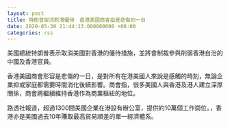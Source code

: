 ```yaml
---
layout: post
title: 特朗普取消對港優待　香港美國商會指是悲傷的一日
date: 2020-05-30 21:44:13.000000000 +08:00
categories: rss
---
```


美國總統特朗普表示取消美國對香港的優待措施，並將會制裁參與削弱香港自治的中國及香港官員。

香港美國商會形容是悲傷的一日，是對所有在港美國人來說是感觸的時刻，無論企業抑或家庭都需要時間消化後續影響。商會指，很多美國人與香港及港人建立深厚關係，商會將繼續維持香港作為商業樞紐的地位。

路透社報道，超過1300間美國企業在港設有辦公室，提供約10萬個工作崗位。，香港亦是美國過去10年賺取最高貿易順差的單一經濟體系。

